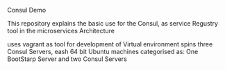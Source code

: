 Consul Demo

This repository explains the basic use for the Consul, as service Regustry tool in the microservices Architecture

uses vagrant as tool for development of Virtual environment
spins three Consul Servers, eash 64 bit Ubuntu machines categorised as:
       One BootStarp Server and two Consul Servers
